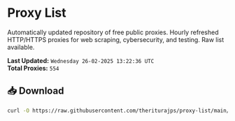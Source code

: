 # Proxy List

Automatically updated repository of free public proxies. Hourly refreshed HTTP/HTTPS proxies for web scraping, cybersecurity, and testing. Raw list available.

**Last Updated:** `Wednesday 26-02-2025 13:22:36 UTC`  
**Total Proxies:** `554`

## 📥 Download
```bash
curl -O https://raw.githubusercontent.com/theriturajps/proxy-list/main/proxies.txt

